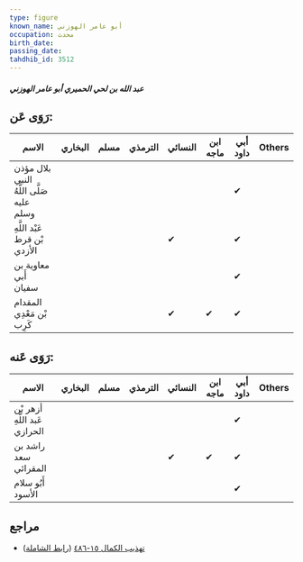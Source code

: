 ```yaml
---
type: figure
known_name: أبو عامر الهوزني
occupation: محدث
birth_date:
passing_date:
tahdhib_id: 3512
---
```

##### عبد الله بن لحي الحميري أبو عامر الهوزني

## رَوَى عَن:
| الاسم                                    | البخاري | مسلم | الترمذي | النسائي | ابن ماجه | أبي داود | Others |
| ---------------------------------------- | ------- | ---- | ------- | ------- | -------- | -------- | ------ |
| بلال مؤذن النبي صَلَّى اللَّهُ عليه وسلم |         |      |         |         |          | ✔        |        |
| عَبْد اللَّهِ بْن قرط الأزدي             |         |      |         | ✔       |          | ✔        |        |
| معاوية بن أَبي سفيان                     |         |      |         |         |          | ✔        |        |
| المقدام بْن مَعْدِي كَرِب                |         |      |         | ✔       | ✔        | ✔        |        |
## رَوَى عَنه:
| الاسم                         | البخاري | مسلم | الترمذي | النسائي | ابن ماجه | أبي داود | Others |
| ----------------------------- | ------- | ---- | ------- | ------- | -------- | -------- | ------ |
| أزهر بْن عَبد اللَّهِ الحرازي |         |      |         |         |          | ✔        |        |
| راشد بن سعد المقرائي          |         |      |         | ✔       | ✔        | ✔        |        |
| أَبُو سلام الأسود             |         |      |         |         |          | ✔        |        |
## مراجع
- [تهذيب الكمال ١٥-٤٨٦](obsidian://open?vault=Tahdhib-al-Kamal&file=Figures/٣٥١٢-عبد%20الله%20بن%20لحي%20الحميري%20أبو%20عامر%20الهوزني) ([رابط الشاملة](https://shamela.ws/book/3722/7970))